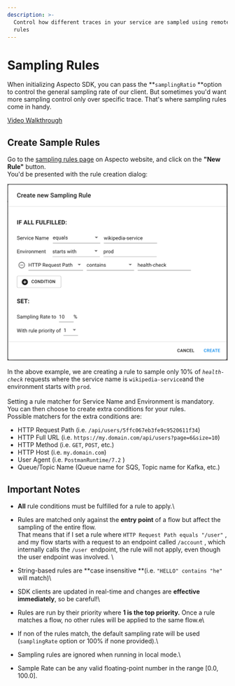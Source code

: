 ```yaml
---
description: >-
  Control how different traces in your service are sampled using remote sampling
  rules
---
```


# Sampling Rules

When initializing Aspecto SDK, you can pass the **`samplingRatio` **option to control the general sampling rate of our client. But sometimes you'd want more sampling control only over specific trace. That's where sampling rules come in handy.

[Video Walkthrough](https://www.loom.com/share/da413db506324f23ba6b89f88880ed32)

## Create Sample Rules

Go to the [sampling rules page](https://app.aspecto.io/app/settings/sampling-rules) on Aspecto website, and click on the **"New Rule"** button.\
You'd be presented with the rule creation dialog:

![](<../.gitbook/assets/image (9).png>)

In the above example, we are creating a rule to sample only 10% of _`health-check`_ requests where the service name is `wikipedia-service`and the environment starts with `prod`.\
\
Setting a rule matcher for Service Name and Environment is mandatory.\
You can then choose to create extra conditions for your rules.\
Possible matchers for the extra conditions are:

* HTTP Request Path (i.e. `/api/users/5ffc067eb3fe9c9520611f34`)
* HTTP Full URL (i.e. `https://my.domain.com/api/users?page=6&size=10`)
* HTTP Method (i.e. `GET`, `POST`, etc.)
* HTTP Host (i.e. `my.domain.com`)
* User Agent (i.e. `PostmanRuntime/7.2` )&#x20;
* Queue/Topic Name (Queue name for SQS, Topic name for Kafka, etc.)

## **Important Notes**

* **All** rule conditions must be fulfilled for a rule to apply.\

* Rules are matched only against the **entry point** of a flow but affect the sampling of the entire flow.\
  That means that if I set a rule where `HTTP Request Path equals "/user"` , and my flow starts with a request to an endpoint called `/account` , which internally calls the `/user `endpoint, the rule will not apply, even though the user endpoint was involved. \

* String-based rules are **case insensitive **(i.e. `"HELLO" contains "he"` will match)\

* SDK clients are updated in real-time and changes are **effective immediately**, so be careful!\

* Rules are run by their priority where **1 is the top priority.** Once a rule matches a flow, no other rules will be applied to the same flow.e\

* If non of the rules match, the default sampling rate will be used (`samplingRate` option or 100% if none provided).\

* Sampling rules are ignored when running in local mode.\

* Sample Rate can be any valid floating-point number in the range \[0.0, 100.0].
